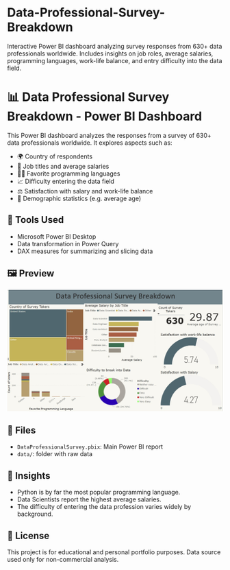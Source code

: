 # Data-Professional-Survey-Breakdown
Interactive Power BI dashboard analyzing survey responses from 630+ data professionals worldwide. Includes insights on job roles, average salaries, programming languages, work-life balance, and entry difficulty into the data field.

# 📊 Data Professional Survey Breakdown - Power BI Dashboard

This Power BI dashboard analyzes the responses from a survey of 630+ data professionals worldwide. It explores aspects such as:

- 🌍 Country of respondents
- 💼 Job titles and average salaries
- 👩‍💻 Favorite programming languages
- 📈 Difficulty entering the data field
- ⚖️ Satisfaction with salary and work-life balance
- 🧠 Demographic statistics (e.g. average age)

## 🔧 Tools Used
- Microsoft Power BI Desktop
- Data transformation in Power Query
- DAX measures for summarizing and slicing data

## 🖼️ Preview

![Dashboard Overview](images/dashboard-preview.jpg)

## 📁 Files
- `DataProfessionalSurvey.pbix`: Main Power BI report
- `data/`: folder with raw data 

## 📌 Insights
- Python is by far the most popular programming language.
- Data Scientists report the highest average salaries.
- The difficulty of entering the data profession varies widely by background.

## 📜 License
This project is for educational and personal portfolio purposes. Data source used only for non-commercial analysis.
